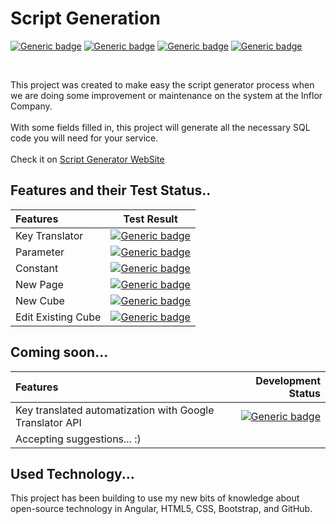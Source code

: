 # Script Generation 
[![Generic badge](https://img.shields.io/badge/ANGULAR-8.2.0-RED.svg)]()
[![Generic badge](https://img.shields.io/badge/HTML-5-ORANGE.svg)]()
[![Generic badge](https://img.shields.io/badge/BOOTSTRAP-4.3-VIOLET.svg)]()
[![Generic badge](https://img.shields.io/badge/CSS-3-BLUE.svg)]()

<BR>

This project was created to make easy the script generator process when we are doing some improvement or maintenance on the system at the Inflor Company. <br><br>
With some fields filled in, this project will generate all the necessary SQL code you will need for your service.<br><br>
Check it on [Script Generator WebSite](https://tadeuastori.github.io/scriptgenerator)

## Features and their Test Status..

| Features                  |   Test Result
| :------------------------ |   :-------------------------:
| Key Translator            |   [![Generic badge](https://img.shields.io/badge/PASSING-SUCCESS.svg)]()
| Parameter                 |   [![Generic badge](https://img.shields.io/badge/PASSING-SUCCESS.svg)]()
| Constant                  |   [![Generic badge](https://img.shields.io/badge/PASSING-SUCCESS.svg)]()
| New Page                  |   [![Generic badge](https://img.shields.io/badge/PASSING-SUCCESS.svg)]()
| New Cube                  |   [![Generic badge](https://img.shields.io/badge/PENDING-BLUE.svg)]()
| Edit Existing Cube        |   [![Generic badge](https://img.shields.io/badge/PENDING-BLUE.svg)]()

## Coming soon...

| Features                                                      |   Development Status
| :------------------------------------------------------------ |   -------------------------:
| Key translated automatization with Google Translator API      |   [![Generic badge](https://img.shields.io/badge/IN_PROGRESS...-GREY.svg)]()
| Accepting suggestions... :)                                   |   

## Used Technology...

This project has been building to use my new bits of knowledge about open-source technology in Angular, HTML5, CSS, Bootstrap, and GitHub.
